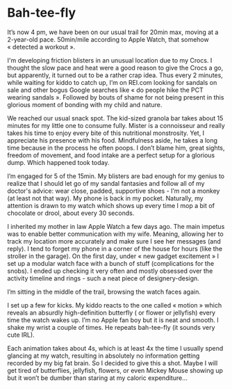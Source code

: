 # Bah-tee-fly

It’s now 4 pm, we have been on our usual trail for 20min max, moving at a 2-year-old pace. 50min/mile according to Apple Watch, that somehow « detected a workout ».

I'm developing friction blisters in an unusual location due to my Crocs. I thought the slow pace and heat were a good reason to give the Crocs a go, but apparently, it turned out to be a rather crap idea. Thus every 2 minutes, while waiting for kiddo to catch up, I’m on REI.com looking for sandals on sale and other bogus Google searches like « do people hike the PCT wearing sandals ». Followed by bouts of shame for not being present in this glorious moment of bonding with my child and nature. 

We reached our usual snack spot. The kid-sized granola bar takes about 15 minutes for my little one to consume fully. Mister is a connoisseur and really takes his time to enjoy every bite of this nutritional monstrosity. Yet, I appreciate his presence with his food. Mindfulness aside, he takes a long time because in the process he often poops. I don’t blame him, great sights, freedom of movement, and food intake are a perfect setup for a glorious dump. Which happened took today.

I’m engaged for 5 of the 15min. My blisters are bad enough for my genius to realize that I should let go of my sandal fantasies and follow all of my doctor's advice: wear close, padded, supportive shoes - I’m not a monkey (at least not that way). My phone is back in my pocket. Naturally, my attention is drawn to my watch which shows up every time I mop a bit of chocolate or drool, about every 30 seconds. 

I inherited my mother in law Apple Watch a few days ago. The main impetus was to enable better communication with my wife. Meaning, allowing her to track my location more accurately and make sure I see her messages (and reply). I tend to forget my phone in a corner of the house for hours (like the stroller in the garage). On the first day, under « new gadget excitement » I set up a modular watch face with a bunch of stuff (complications for the snobs). I ended up checking it very often and mostly obsessed over the activity timeline and rings - such a neat piece of designery-design. 

I’m sitting in the middle of the trail, browsing the watch faces again. 

I set up a few for kicks. My kiddo reacts to the one called « motion » which reveals an absurdly high-definition butterfly ( or flower or jellyfish) every time the watch wakes up. I’m no Apple fan boy but it is neat and smooth. I shake my wrist a couple of times. He repeats bah-tee-fly (it sounds very cute IRL).

Each animation takes about 4s, which is at least 4x the time I usually spend glancing at my watch, resulting in absolutely no information getting recorded by my big fat brain. So I decided to give this a shot. Maybe I will get tired of butterflies, jellyfish, flowers, or even Mickey Mouse showing up but it won’t be dumber than staring at my caloric expenditure…

